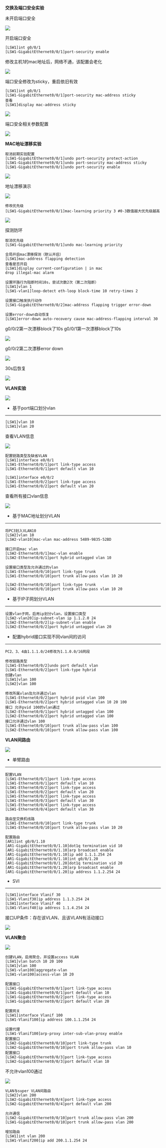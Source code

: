 **交换及端口安全实验**

未开启端口安全

![](https://raw.githubusercontent.com/xujinhui1995/IE/main/image/20201111091430.png)

开启端口安全

	[LSW1]int g0/0/1
	[LSW1-GigabitEthernet0/0/1]port-security enable
	
修改主机1的mac地址后，网络不通，该配置会老化


![](https://raw.githubusercontent.com/xujinhui1995/IE/main/image/20201113083245.png)


端口安全修改为sticky，重启依旧有效

	[LSW1]int g0/0/1
	[LSW1-GigabitEthernet0/0/1]port-security mac-address sticky
	查看
	[LSW1]display mac-address sticky


![](https://raw.githubusercontent.com/xujinhui1995/IE/main/image/20201113083725.png)

端口安全相关参数配置

![](https://raw.githubusercontent.com/xujinhui1995/IE/main/image/20201113084252.png)


**MAC地址漂移实验**

	取消前期实验配置
	[LSW1-GigabitEthernet0/0/1]undo port-security protect-action
	[LSW1-GigabitEthernet0/0/1]undo port-security mac-address sticky
	[LSW1-GigabitEthernet0/0/1]undo port-security enable

![](https://raw.githubusercontent.com/xujinhui1995/IE/main/image/20201113091232.png)

地址漂移演示

![](https://raw.githubusercontent.com/xujinhui1995/IE/main/image/20201113093638.png)

	修改优先级
	[LSW1-GigabitEthernet0/0/1]mac-learning priority 3 #0-3数值越大优先级越高

![](https://raw.githubusercontent.com/xujinhui1995/IE/main/image/20201113094229.png)

探测防环

	取消优先级
	[LSW1-GigabitEthernet0/0/1]undo mac-learning priority

	全局开启mac漂移探测（默认开启）
	[LSW1]mac-address flapping detection 
	查看是否开启
	[LSW1]display current-configuration | in mac
	drop illegal-mac alarm

	设置环路行为阻断时间10s，尝试次数2次（第二次阻断）
	[LSW1]vlan 1
	[LSW1-vlan1]loop-detect eth-loop block-time 10 retry-times 2
	
	设置接口触发执行动作
	[LSW1-GigabitEthernet0/0/2]mac-address flapping trigger error-down
	
	设置error-down自动恢复
	[LSW1]error-down auto-recovery cause mac-address-flapping interval 30

g0/0/2第一次漂移block了10s
g0/0/1第一次漂移block了10s

![](https://raw.githubusercontent.com/xujinhui1995/IE/main/image/20201113100225.png)

g0/0/2第二次漂移error down

![](https://raw.githubusercontent.com/xujinhui1995/IE/main/image/20201113100225.png)

30s后恢复

![](https://raw.githubusercontent.com/xujinhui1995/IE/main/image/20201113100225.png)

**VLAN实验**

![](https://raw.githubusercontent.com/xujinhui1995/IE/main/image/20201113103857.png)

- 基于port端口划分vlan

------------

	[LSW1]vlan 10
	[LSW1]vlan 20

查看VLAN信息

![](https://raw.githubusercontent.com/xujinhui1995/IE/main/image/20201113103624.png)

	配置链路类型及缺省VLAN
	[LSW1]interface e0/0/1
	[LSW1-Ethernet0/0/1]port link-type access
	[LSW1-Ethernet0/0/1]port default vlan 10
	
	[LSW1]interface e0/0/2
	[LSW1-Ethernet0/0/2]port link-type access
	[LSW1-Ethernet0/0/2]port default vlan 20

查看所有接口vlan信息

![](https://raw.githubusercontent.com/xujinhui1995/IE/main/image/20201113103833.png)

- 基于MAC地址划分VLAN

-------
	将PC3划入VLAN10
	[LSW2]vlan 10
	[LSW2-vlan10]mac-vlan mac-address 5489-9835-52BD

	接口开启mac vlan
	[LSW2-Ethernet0/0/1]mac-vlan enable
	[LSW2-Ethernet0/0/1]port hybrid untagged vlan 10

	设置接口类型及允许通过的vlan
	[LSW1-Ethernet0/0/10]port link-type trunk
	[LSW1-Ethernet0/0/10]port trunk allow-pass vlan 10 20

	[LSW2-Ethernet0/0/10]port link-type trunk
	[LSW2-Ethernet0/0/10]port trunk allow-pass vlan 10 20


- 基于IP子网划分VLAN

-----------------------
	
	设置vlan子网，启用ip划分vlan，设置接口类型
	[LSW2-vlan20]ip-subnet-vlan ip 1.1.2.0 24
	[LSW2-Ethernet0/0/2]ip-subnet-vlan enable
	[LSW2-Ethernet0/0/2]port hybrid untagged vlan 20 

- 配置hybrid接口实现不同vlan间的访问

------

	PC2、3、4由1.1.1.0/24修改为1.1.0.0/16网段
	
	修改链路类型
	[LSW1-Ethernet0/0/2]undo port default vlan
	[LSW1-Ethernet0/0/2]port link-type hybrid
	创建vlan
	[LSW1]vlan 100
	[LSW2]vlan 100
	
	修改所属vlan及允许通过vlan 
	[LSW1-Ethernet0/0/2]port hybrid pvid vlan 100
	[LSW1-Ethernet0/0/2]port hybrid untagged vlan 10 20 100
	接口 允许pvid 100的vlan通过
	[LSW2-Ethernet0/0/1]port hybrid untagged vlan 100
	[LSW2-Ethernet0/0/2]port hybrid untagged vlan 100
	接口允许通过vlan 100
	[LSW1-Ethernet0/0/10]port trunk allow-pass vlan 100
	[LSW2-Ethernet0/0/10]port trunk allow-pass vlan 100



**VLAN间路由**

![](https://raw.githubusercontent.com/xujinhui1995/IE/main/image/20201113144208.png)

- 单臂路由

---------

	配置VLAN
	[LSW1-Ethernet0/0/1]port link-type access
	[LSW1-Ethernet0/0/1]port default vlan 10
	[LSW1-Ethernet0/0/2]port link-type access
	[LSW1-Ethernet0/0/2]port default vlan 20
	[LSW1-Ethernet0/0/3]port link-type access
	[LSW1-Ethernet0/0/3]port default vlan 30
	[LSW1-Ethernet0/0/4]port link-type access
	[LSW1-Ethernet0/0/4]port default vlan 30
	
	路由至交换机线路
	[LSW1-Ethernet0/0/10]port link-type trunk
	[LSW1-Ethernet0/0/10]port trunk allow-pass vlan 10 20

	配置路由
	[AR1]int g0/0/1.10
	[AR1-GigabitEthernet0/0/1.10]dot1q termination vid 10
	[AR1-GigabitEthernet0/0/1.10]arp broadcast enable
	[AR1-GigabitEthernet0/0/1.10]ip add 1.1.1.254 24 
	[AR1-GigabitEthernet0/0/1.10]int g0/0/1.20
	[AR1-GigabitEthernet0/0/1.20]dot1q termination vid 20
	[AR1-GigabitEthernet0/0/1.20]arp broadcast enable
	[AR1-GigabitEthernet0/0/1.20]ip address 1.1.2.254 24


- SVI

---------

	[LSW1]interface Vlanif 30
	[LSW1-Vlanif30]ip address 1.1.3.254 24
	[LSW1]interface Vlanif 40
	[LSW1-Vlanif40]ip address 1.1.4.254 24

接口UP条件：存在该VLAN、且该VLAN有活动接口

![](https://raw.githubusercontent.com/xujinhui1995/IE/main/image/20201113143648.png)


**VLAN聚合**

![](https://raw.githubusercontent.com/xujinhui1995/IE/main/image/20201113155333.png)

	创建VLAN，启用聚合，并设置access VLAN
	[LSW1]vlan batch 10 20 100
	[LSW1]vlan 100
	[LSW1-vlan100]aggregate-vlan
	[LSW1-vlan100]access-vlan 10 20

	配置接口
	[LSW1-GigabitEthernet0/0/1]port link-type access
	[LSW1-GigabitEthernet0/0/1]port default vlan 10
	[LSW1-GigabitEthernet0/0/2]port link-type access
	[LSW1-GigabitEthernet0/0/2]port default vlan 20

	配置网关
	[LSW1]interface Vlanif 100
	[LSW1-Vlanif100]ip address 100.1.1.254 24

	设置代理
	[LSW1-Vlanif100]arp-proxy inter-sub-vlan-proxy enable
	配置接口
	[LSW2-GigabitEthernet0/0/10]port link-type trunk
	[LSW2-GigabitEthernet0/0/10]port trunk allow-pass vlan 10
	配置接口
	[LSW2-GigabitEthernet0/0/3]port link-type access
	[LSW2-GigabitEthernet0/0/3]port default vlan 10

不允许vlan100通过

![](https://raw.githubusercontent.com/xujinhui1995/IE/main/image/20201113155256.png)


	VLAN与super VLAN间路由
	[LSW2]vlan 200
	[LSW2-GigabitEthernet0/0/4]port link-type access
	[LSW2-GigabitEthernet0/0/4]port default vlan 200

	允许通信
	[LSW2-GigabitEthernet0/0/10]port trunk allow-pass vlan 200
	[LSW1-GigabitEthernet0/0/10]port trunk allow-pass vlan 200

	增加路由
	[LSW1]int vlan 200
	[LSW1-Vlanif200]ip add 200.1.1.254 24
	